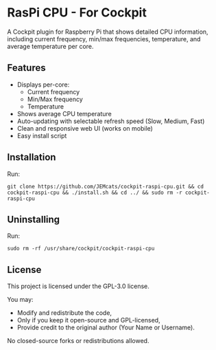 # RasPi CPU - For Cockpit
A Cockpit plugin for Raspberry Pi that shows detailed CPU information, including current frequency, min/max frequencies, temperature, and average temperature per core.

## Features
- Displays per-core:
  - Current frequency
  - Min/Max frequency
  - Temperature
- Shows average CPU temperature
- Auto-updating with selectable refresh speed (Slow, Medium, Fast)
- Clean and responsive web UI (works on mobile)
- Easy install script

## Installation
Run:
```
git clone https://github.com/JEMcats/cockpit-raspi-cpu.git && cd cockpit-raspi-cpu && ./install.sh && cd ../ && sudo rm -r cockpit-raspi-cpu
```

## Uninstalling
Run:
```
sudo rm -rf /usr/share/cockpit/cockpit-raspi-cpu
```

## License
This project is licensed under the GPL-3.0 license.

You may:
- Modify and redistribute the code,
- Only if you keep it open-source and GPL-licensed,
- Provide credit to the original author (Your Name or Username).

No closed-source forks or redistributions allowed.